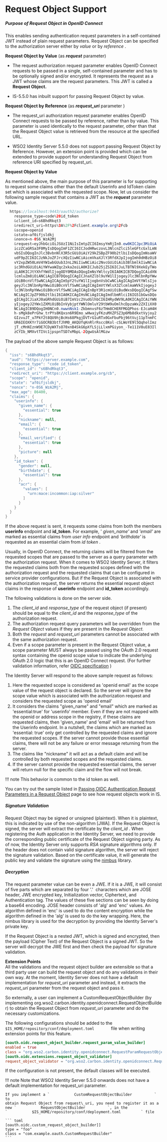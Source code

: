 # Request Object Support

##### Purpose of Request Object in OpenID Connect

This enables sending authentication request parameters in a
self-contained JWT instead of plain request parameters. Request Object
can be specified to the authorization server either by *value* or by
*reference* .

**Request Object by Value** (as ***request*** parameter)

-   The request authorization request parameter enables OpenID Connect
    requests to be passed in a single, self-contained parameter and has
    to be optionally signed and/or encrypted. It represents the request
    as a JWT whose claims are the request parameters. This JWT is called
    a **Request Object.**

-   IS-5.5.0 has inbuilt support for passing Request Object by value.

**Request Object by Reference** (as ***request\_uri*** parameter )

-   The request\_uri authorization request parameter enables OpenID
    Connect requests to be passed by reference, rather than by value.
    This parameter is used identically to the request parameter, other
    than that the Request Object value is retrieved from the resource at
    the specified URL.

-   WSO2 Identity Server 5.5.0 does not support passing Request Object
    by Reference. However, an extension point is provided which can be
    extended to provide support for understanding Request Object from
    reference URI specified by request\_uri.
      

**Request Object by Value**

As mentioned above, the main purpose of this parameter is for supporting
to request some claims other than the default Userinfo and IdToken claim
set which is associated with the requested scope. Now, let us consider
the following sample request that contains a JWT as the ***request***
parameter value.

``` java
  https://localhost:9443/oauth2/authorize?
    response_type=code%20id_token
    &client_id=s6BhdRkqt3
    &redirect_uri=https%3A%2F%2Fclient.example.org%2Fcb
    &scope=openid
    &state=af0ifjsldkj
    &nonce=n-0S6_WzA2Mj
    &request=eyJhbGciOiJSUzI1NiIsImtpZCI6ImsyYmRjIn0.ew0KICJpc3MiOiA
    iczZCaGRSa3F0MyIsDQogImF1ZCI6ICJodHRwczovL3NlcnZlci5leGFtcGxlLmN
    vbSIsDQogInJlc3BvbnNlX3R5cGUiOiAiY29kZSBpZF90b2tlbiIsDQogImNsaWV
    udF9pZCI6ICJzNkJoZFJrcXQzIiwNCiAicmVkaXJlY3RfdXJpIjogImh0dHBzOi8
    vY2xpZW50LmV4YW1wbGUub3JnL2NiIiwNCiAic2NvcGUiOiAib3BlbmlkIiwNCiA
    ic3RhdGUiOiAiYWYwaWZqc2xka2oiLA0KICJub25jZSI6ICJuLTBTNl9XekEyTWo
    iLA0KICJtYXhfYWdlIjogODY0MDAsDQogImNsYWltcyI6IA0KICB7DQogICAidXN
    lcmluZm8iOiANCiAgICB7DQogICAgICJnaXZlbl9uYW1lIjogeyJlc3NlbnRpYWw
    iOiB0cnVlfSwNCiAgICAgIm5pY2tuYW1lIjogbnVsbCwNCiAgICAgImVtYWlsIjo
    geyJlc3NlbnRpYWwiOiB0cnVlfSwNCiAgICAgImVtYWlsX3ZlcmlmaWVkIjogeyJ
    lc3NlbnRpYWwiOiB0cnVlfSwNCiAgICAgInBpY3R1cmUiOiBudWxsDQogICAgfSw
    NCiAgICJpZF90b2tlbiI6IA0KICAgIHsNCiAgICAgImdlbmRlciI6IG51bGwsDQo
    gICAgICJiaXJ0aGRhdGUiOiB7ImVzc2VudGlhbCI6IHRydWV9LA0KICAgICAiYWN
    yIjogeyJ2YWx1ZXMiOiBbInVybjptYWNlOmluY29tbW9uOmlhcDpzaWx2ZXIiXX0
    NCiAgICB9DQogIH0NCn0.nwwnNsk1-ZkbmnvsF6zTHm8CHERFMGQPhos-EJcaH4H
    h-sMgk8ePrGhw_trPYs8KQxsn6R9Emo_wHwajyFKzuMXZFSZ3p6Mb8dkxtVyjoy2
    GIzvuJT_u7PkY2t8QU9hjBcHs68PkgjDVTrG1uRTx0GxFbuPbj96tVuj11pTnmFC
    UR6IEOXKYr7iGOCRB3btfJhM0_AKQUfqKnRlrRscc8Kol-cSLWoYE9l5QqholImz
    jT_cMnNIznW9E7CDyWXTsO70xnB4SkG6pXfLSjLLlxmPGiyon_-Te111V8uE83Il
    zCYIb_NMXvtTIVc1jpspnTSD7xMbpL-2QgwUsAlMGzw
```

The payload of the above sample Request Object is as follows:

``` java
{
  "iss": "s6BhdRkqt3",
  "aud": "https://server.example.com",
  "response_type": "code id_token",
  "client_id": "s6BhdRkqt3",
  "redirect_uri": "https://client.example.org/cb",
  "scope": "openid",
  "state": "af0ifjsldkj",
  "nonce": "n-0S6_WzA2Mj",
  "max_age": 86400,
  "claims": {
    "userinfo": {
      "given_name": {
        "essential": true
      },
      "nickname": null,
      "email": {
        "essential": true
      },
      "email_verified": {
        "essential": true
      },
      "picture": null
    },
    "id_token": {
      "gender": null,
      "birthdate": {
        "essential": true
      },
      "acr": {
        "values": [
          "urn:mace:incommon:iap:silver"
        ]
      }
    }
  }
}
```

If the above request is sent, it requests some claims from both the
members **userinfo** endpoint and **id\_token**. For example, '
*given\_name'* and *'email'* are marked as essential claims from *user
info* endpoint and *'brithdate'* is requested as an essential claim from
*id token* .

Usually, in OpenID Connect, the returning claims will be filtered from
the requested scopes that are passed to the server as a query parameter
with the authorization request. When it comes to WSO2 Identity Server,
it filters the requested claims both from the requested scopes defined
with the authorization request and the requested claims that can be
configured in service provider configurations. But if the Request Object
is associated with the authorization request, the server returns the
essential request object claims in the response of **userinfo** endpoint
and **id\_token** accordingly.

  
The following validations is done on the server side.

1.  The *client\_id* and *response\_type* of the request object (if
    present) should be equal to the *client\_id* and the
    *response\_type* of the authorization request.
2.  The authorization request query parameters will be overridden from
    the *Request Object* values if they are present in the *Request
    Object.*
3.  Both the *request* and *request\_uri* parameters cannot be
    associated with the same authorization request.
4.  Even if a scope parameter is present in the Request Object value, a
    scope parameter MUST always be passed using the OAuth 2.0 request
    syntax containing the openid scope value to indicate the underlying
    OAuth 2.0 logic that this is an OpenID Connect request. (For further
    validation information, refer [OIDC
    specification](http://openid.net/specs/openid-connect-core-1_0.html#JWTRequests)
    )  
      

The Identity Server will respond to the above sample request as follows:

1.  Here the requested scope is considered as 'openid email' as the
    scope value of the request object is declared. So the server will
    ignore the scope value which is associated with the authorization
    request and considers the requested scope as 'openid email'
2.  It considers the claims "given\_name" and "email" which are marked
    as 'essential:true' for 'userinfo' member. Even if they are not
    mapped with the openid or address scope in the registry, if these
    claims are requested claims, then 'given\_name' and 'email' will be
    returned from the Userinfo endpoint. In a nutshell, the claims which
    are marked as 'essential: true' only get controlled by the requested
    claims and ignore the requested scopes. If the server cannot provide
    those essential claims, there will not be any failure or error
    message returning from the server.
3.  The claims like "nickname" it will act as a default claim and will
    be controlled by both requested scopes and the requested claims.
4.  If the server cannot provide the requested essential claims, the
    server will return null for the specific claim and the flow will not
    break.

!!! note
    This behavior is common to the id token as well.
    

You can try out the sample listed in [Passing OIDC Authentication
Request Parameters in a Request
Object](../../learn/passing-oidc-authentication-request-parameters-in-a-request-object)
page to see how request objects work in IS.

##### Signature Validation

Request Object may be signed or unsigned (plaintext). When it is
plaintext, this is indicated by use of the non-algorithm \[JWA\]. If the
Request Object is signed, the server will extract the certificate by the
*client\_id* . When registering the Auth application in the Identity
Server, we need to provide the corresponding public certificate of the
Request Object signing party. As of now, the Identity Server only
supports *RSA* signature algorithms only. If the header does not contain
valid signature algorithm, the server will reject the signature
validation. Based on the certificate value, it will generate the public
key and validate the signature using the
[nimbus](https://connect2id.com/products/nimbus-jose-jwt) library.

##### Decryption

The request parameter value can be even a JWE. If it is a JWE, it will
consist of five parts which are separated by four '.'  characters which
are JOSE header, JWE encrypted key, Initialization vector, Ciphertext,
and Authentication tag. The values of these five sections can be seen by
doing a base64 encoding. JOSE header consists of 'alg' and 'enc' values.
An algorithm defined in 'enc' is used to do the content encryption while
the algorithm defined in the 'alg' is used to do the key wrapping. Here,
the nimbus library is used for the decryption by providing the Identity
Server's private key.  
  
If the Request Object is a nested JWT, which is signed and encrypted,
then the payload (Cipher Text) of the Request Object is a signed JWT. So
the server will decrypt the JWE first and then check the payload for
signature validation.


**Extension Points**  
All the validations and the request object builder are extensible so
that a third party user can build the request object and do any
validations in their own way. At the moment, Identity Server does not
have a default implementation for *request\_uri* parameter and instead,
it extracts the *request\_uri* parameter from the request object and
pass it.

So externally, a user can implement a CustomRequestObjectBuilder (by
implementing org.wso2.carbon.identity.openidconnect.RequestObjectBuilder) to
obtain the Request Object from *request\_uri* parameter and do the
necessary customizations.  
  
The following configurations should be added to the 
`          $IS_HOME/repository/conf/deployment.toml        ` file when
writing extension points for this feature.


``` toml
[oauth.oidc.request_object_builder.request_param_value_builder]  
enabled = true
class = "org.wso2.carbon.identity.openidconnect.RequestParamRequestObjectBuilder"
[oauth.oidc.extensions.request_object_validator] 
request_object_validator = "org.wso2.carbon.identity.openidconnect.RequestObjectValidatorImpl"
```

If the configuration is not present, the default classes will be
executed.


!!! note
    Note that WSO2 Identity Server 5.5.0 onwards does not have a default
    implementation for request\_uri parameter.
    
    If you implement a `           CustomRequestObjectBuilder          ` to
    obtain Request Object from request\_uri, you need to register it as a
    new `           RequestObjectBuilder          `, in the
    `           $IS_HOME/repository/conf/deployment.toml         ` file
    
    ``` toml
    [oauth.oidc.custom_request_object_builder]]        
    type = "foo"
    class = "com.example.oauth.CustomRequestBuilder"
    ```
    

